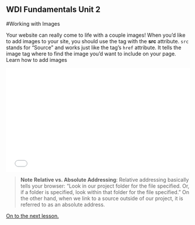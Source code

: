 **WDI Fundamentals Unit 2**
---

#Working with Images

Your website can really come to life with a couple images! When you’d like to add images to your site, you should use the tag with the **src** attribute. `src` stands for “Source” and works just like the tag’s `href` attribute. It tells the image tag where to find the image you’d want to include on your page. Learn how to add images


<div class="wistia_responsive_padding" style="padding:56.25% 0 0 0;position:relative;"><div class="wistia_responsive_wrapper" style="height:100%;left:0;position:absolute;top:0;width:100%;"><iframe src="//fast.wistia.net/embed/iframe/kn8gfpd9z9?seo=false&videoFoam=true" allowtransparency="true" frameborder="0" scrolling="no" class="wistia_embed" name="wistia_embed" allowfullscreen mozallowfullscreen webkitallowfullscreen oallowfullscreen msallowfullscreen width="100%" height="100%"></iframe></div></div>
<script src="//fast.wistia.net/assets/external/E-v1.js" async></script>

>**Note** **Relative vs. Absolute Addressing**: Relative addressing basically tells your browser: “Look in our project folder for the file specified. Or, if a folder is specified, look within that folder for the file specified.”
On the other hand, when we link to a source outside of our project, it is referred to as an absolute address.

[On to the next lesson.](07_lesson.md)
